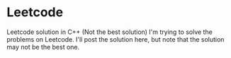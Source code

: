 # Leetcode
Leetcode solution in C++ (Not the best solution)
I'm trying to solve the problems on Leetcode. I'll post the solution here, but note that the solution may not be the best one.
